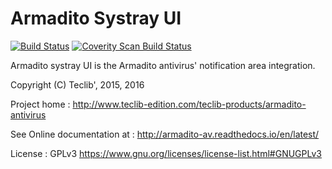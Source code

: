 Armadito Systray UI
===================
[![Build Status](https://travis-ci.org/armadito/armadito-systray-ui.svg?branch=DEV)](https://travis-ci.org/armadito/armadito-systray-ui)
<a href="https://scan.coverity.com/projects/armadito-armadito-gui">
  <img alt="Coverity Scan Build Status"
       src="https://scan.coverity.com/projects/10497/badge.svg"/>
</a>

Armadito systray UI is the Armadito antivirus' notification area integration.

Copyright (C) Teclib', 2015, 2016

Project home : <http://www.teclib-edition.com/teclib-products/armadito-antivirus>

See Online documentation at : <http://armadito-av.readthedocs.io/en/latest/>

License : GPLv3 <https://www.gnu.org/licenses/license-list.html#GNUGPLv3>
